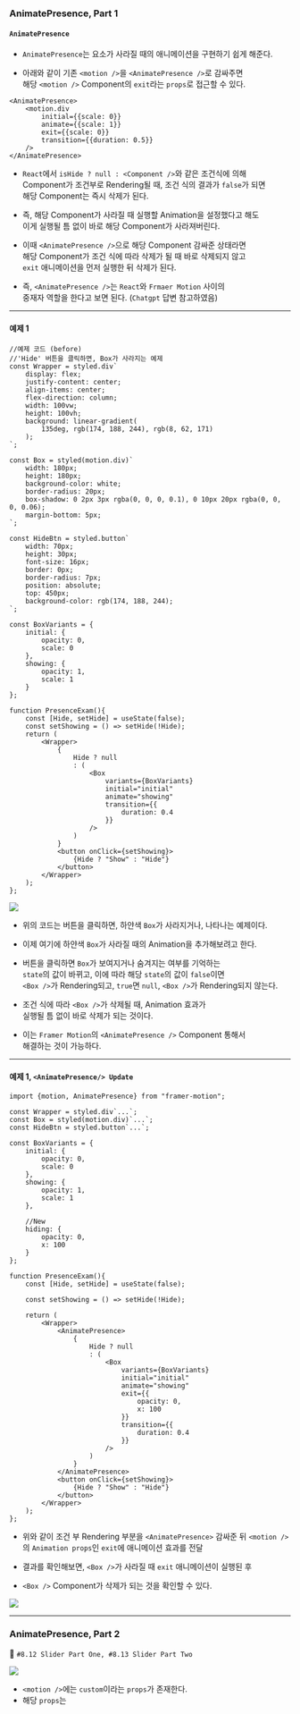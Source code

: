 
### AnimatePresence, Part 1

#### `AnimatePresence`

- `AnimatePresence`는 요소가 사라질 때의 애니메이션을 구현하기 쉽게 해준다.

- 아래와 같이 기존 `<motion />`을 `<AnimatePresence />`로 감싸주면 <br/>
	해당 `<motion />` Component의 `exit`라는 `props`로 접근할 수 있다.

``` tsx
<AnimatePresence>
	<motion.div 
		initial={{scale: 0}}
		animate={{scale: 1}}
		exit={{scale: 0}}
		transition={{duration: 0.5}}
	/>
</AnimatePresence>
```

- `React`에서 `isHide ? null : <Component />`와 같은 조건식에 의해 <br/>
	Component가 조건부로 Rendering될 때, 조건 식의 결과가 `false`가 되면 <br/>
	해당 Component는 즉시 삭제가 된다.
	
- 즉, 해당 Component가 사라질 때 실행할 Animation을 설정했다고 해도 <br/>
	이게 실행될 틈 없이 바로 해당 Component가 사라져버린다.

- 이때 `<AnimatePresence />`으로 해당 Component 감싸준 상태라면 <br/>
	해당 Component가 조건 식에 따라 삭제가 될 때 바로 삭제되지 않고 <br/>
	`exit` 애니메이션을 먼저 실행한 뒤 삭제가 된다.

* 즉, `<AnimatePresence />`는 `React`와 `Frmaer Motion` 사이의 <br/>
	중재자 역할을 한다고 보면 된다. (`Chatgpt` 답변 참고하였음)
---

#### 예제 1 

``` tsx
//예제 코드 (before)
//'Hide' 버튼을 클릭하면, Box가 사라지는 예제
const Wrapper = styled.div`
	display: flex;
	justify-content: center;
	align-items: center;
	flex-direction: column;
	width: 100vw;
	height: 100vh;
	background: linear-gradient(
		135deg, rgb(174, 188, 244), rgb(8, 62, 171)
	);
`;

const Box = styled(motion.div)`
	width: 180px;
	height: 180px;
	background-color: white;
	border-radius: 20px;
	box-shadow: 0 2px 3px rgba(0, 0, 0, 0.1), 0 10px 20px rgba(0, 0, 0, 0.06);
	margin-bottom: 5px;
`;

const HideBtn = styled.button`
	width: 70px;
	height: 30px;
	font-size: 16px;
	border: 0px;
	border-radius: 7px;
	position: absolute;
	top: 450px;
	background-color: rgb(174, 188, 244);
`;

const BoxVariants = {
	initial: {
		opacity: 0,
		scale: 0
	},
	showing: {
		opacity: 1,
		scale: 1
	}
};

function PresenceExam(){
	const [Hide, setHide] = useState(false);
	const setShowing = () => setHide(!Hide);
	return (
		<Wrapper>
			{
				Hide ? null 
				: (
					<Box 
						variants={BoxVariants}
						initial="initial"
						animate="showing"
						transition={{
							duration: 0.4
						}}
					/>
				)
			}
			<button onClick={setShowing}>
				{Hide ? "Show" : "Hide"}
			</button>
		</Wrapper>
	);
};
```

<img src="refImgs/AnimatePresence/ExamSample.gif"/>

- 위의 코드는 버튼을 클릭하면, 하얀색 `Box`가 사라지거나, 나타나는 예제이다.
- 이제 여기에 하얀색 `Box`가 사라질 때의 Animation을 추가해보려고 한다.

- 버튼을 클릭하면 `Box`가 보여지거나 숨겨지는 여부를 기억하는 <br/>
	`state`의 값이 바뀌고, 이에 따라 해당 `state`의 값이 `false`이면 <br/>
	`<Box />`가 Rendering되고, `true`면 `null`, `<Box />`가 Rendering되지 않는다.

- 조건 식에 따라 `<Box />`가 삭제될 때, Animation 효과가 <br/>
	실행될 틈 없이 바로 삭제가 되는 것이다.

- 이는 `Framer Motion`의 `<AnimatePresence />` Component 통해서 <br/>
	해결하는 것이 가능하다.
---

#### 예제 1, `<AnimatePresence/> Update`

``` tsx
import {motion, AnimatePresence} from "framer-motion";

const Wrapper = styled.div`...`;
const Box = styled(motion.div)`...`;
const HideBtn = styled.button`...`;

const BoxVariants = {
	initial: {
		opacity: 0,
		scale: 0
	},
	showing: {
		opacity: 1,
		scale: 1
	},
	
	//New
	hiding: {
		opacity: 0,
		x: 100
	}
};

function PresenceExam(){
	const [Hide, setHide] = useState(false);
	
	const setShowing = () => setHide(!Hide);
	
	return (
		<Wrapper>
			<AnimatePresence>
				{
					Hide ? null 
					: (
						<Box 
							variants={BoxVariants}
							initial="initial"
							animate="showing"
							exit={{
								opacity: 0,
								x: 100
							}}
							transition={{
								duration: 0.4
							}}
						/>
					)
				}
			</AnimatePresence>
			<button onClick={setShowing}>
				{Hide ? "Show" : "Hide"}
			</button>
		</Wrapper>
	);
};
```

- 위와 같이 조건 부 Rendering 부분을 `<AnimatePresence>` 감싸준 뒤
	`<motion />`의 `Animation props`인 `exit`에 애니메이션 효과를 전달

- 결과를 확인해보면, `<Box />`가 사라질 때 `exit` 애니메이션이 실행된 후
- `<Box />` Component가 삭제가 되는 것을 확인할 수 있다.

<img src="refImgs/AnimatePresence/Exam_After.gif"/>

---

### AnimatePresence, Part 2

📔 `#8.12 Slider Part One, #8.13 Slider Part Two`

<img src="refImgs/Slider/ExamSample.png"/>

- `<motion />`에는 `custom`이라는 `props`가 존재한다.
- 해당 `props`는 

